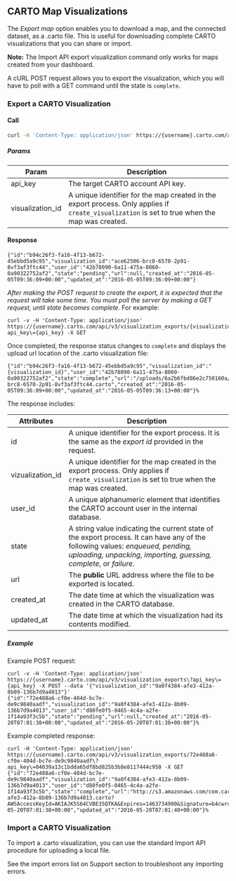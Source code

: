 ## CARTO Map Visualizations

The *Export map* option enables you to download a map, and the connected dataset, as a .carto file. This is useful for downloading complete CARTO visualizations that you can share or import.

**Note:** The Import API export visualization command only works for maps created from your dashboard.

A cURL POST request allows you to export the visualization, which you will have to poll with a GET command until the state is `complete`.

### Export a CARTO Visualization

#### Call

```bash
curl -H 'Content-Type: application/json' https://{username}.carto.com/api/v3/visualization_exports\?api_key\={api_key} -X POST --data '{"visualization_id":"{visualization_id}"}'
```

##### Params

Param | Description
--- | ---
api_key | The target CARTO account API key.
visualization_id | A unique identifier for the map created in the export process. Only applies if `create_visualization` is set to true when the map was created.

#### Response

```
{"id":"b94c26f3-fa16-4f13-b672-45ebbd5a9c95","visualization_id":"ace62506-brc8-6570-2p91-8vf3af3ftc44","user_id":"42b78090-6a11-475a-8060-0a90322752af2","state":"pending","url":null,"created_at":"2016-05-05T09:36:09+00:00","updated_at":"2016-05-05T09:36:09+00:00"}
```

_After making the POST request to create the export, it is expected that the request will take some time. You must poll the server by making a GET request, until state becomes complete._ For example:

```
curl -v -H 'Content-Type: application/json' https://{username}.carto.com/api/v3/visualization_exports/{visualization_export_id}\?api_key\={api_key} -X GET
```

Once completed, the response status changes to `complete` and displays the upload url location of the .carto visualization file:

```
{"id":"b94c26f3-fa16-4f13-b672-45ebbd5a9c95","visualization_id":"{visualization_id}","user_id":"42b78090-6a11-475a-8060-0a90322752af2","state":"complete","url":"/uploads/6a2b6fbd86e2c750160a/ace62506-brc8-6570-2p91-8vf3af3ftc44.carto","created_at":"2016-05-05T09:36:09+00:00","updated_at":"2016-05-05T09:36:13+00:00"}%
```

The response includes:

Attributes | Description
--- | ---
id | A unique identifier for the export process. It is the same as the _export id_ provided in the request.
vizualization_id | A unique identifier for the map created in the export process. Only applies if `create_visualization` is set to true when the map was created.
user_id | A unique alphanumeric element that identifies the CARTO account user in the internal database.
state | A string value indicating the current state of the export process. It can have any of the following values: _enqueued, pending, uploading, unpacking, importing, guessing, complete_, or _failure_.
url | The **public** URL address where the file to be exported is located.
created_at | The date time at which the visualization was created in the CARTO database.
updated_at | The date time at which the visualization had its contents modified.

##### Example

Example POST request:

```
curl -v -H 'Content-Type: application/json' https://{username}.carto.com/api/v3/visualization_exports\?api_key\={api_key} -X POST --data '{"visualization_id":"9a0f4384-afe3-412a-8b09-136b7d9a4013"}'
{"id":"72e488a6-cf0e-404d-bc7e-de9c9840aadf","visualization_id":"9a0f4384-afe3-412a-8b09-136b7d9a4013","user_id":"d80fe0f5-0465-4c4a-a2fe-1f14a93f3c5b","state":"pending","url":null,"created_at":"2016-05-20T07:01:38+00:00","updated_at":"2016-05-20T07:01:38+00:00"}%
```

Example completed response:

```
curl -H 'Content-Type: application/json' https://{username}.carto.com/api/v3/visualization_exports/72e488a6-cf0e-404d-bc7e-de9c9840aadf\?api_key\=04039a13c1bdda65df8bd825b3b8e8117444c950 -X GET
{"id":"72e488a6-cf0e-404d-bc7e-de9c9840aadf","visualization_id":"9a0f4384-afe3-412a-8b09-136b7d9a4013","user_id":"d80fe0f5-0465-4c4a-a2fe-1f14a93f3c5b","state":"complete","url":"http://s3.amazonaws.com/com.cartodb.imports.production/9d149e72331bf074e35f/9a0f4384-afe3-412a-8b09-136b7d9a4013.carto?AWSAccessKeyId=AKIAJK5S64CVBE35QTKA&Expires=1463734900&Signature=b4cwrdoB%2B0FlTelIzNOAgslUDXY%3D","created_at":"2016-05-20T07:01:38+00:00","updated_at":"2016-05-20T07:01:40+00:00"}%
```

### Import a CARTO Visualization

To import a .carto visualization, you can use the standard Import API procedure for uploading a local file.

See the import errors list on Support section to troubleshoot any importing errors.
